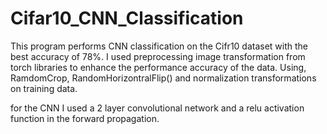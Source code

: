 # Cifar10_CNN_Classification
This program performs CNN classification on the Cifr10 dataset with the best accuracy of 78%. I used preprocessing image transformation from torch libraries to enhance the performance accuracy of the data. Using, RamdomCrop, RandomHorizontralFlip() and normalization transformations on training data. 

for the CNN I used a 2 layer convolutional network and a relu activation function in the forward propagation.
